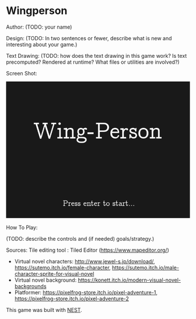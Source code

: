 # Wingperson

Author: (TODO: your name)

Design: (TODO: In two sentences or fewer, describe what is new and interesting about your game.)

Text Drawing: (TODO: how does the text drawing in this game work? Is text precomputed? Rendered at runtime? What files or utilities are involved?)

Screen Shot:

![Screen Shot](screenshot.png)

How To Play:

(TODO: describe the controls and (if needed) goals/strategy.)

Sources:
Tile editing tool : Tiled Editor (https://www.mapeditor.org/)

- Virtual novel characters: http://www.jewel-s.jp/download/, https://sutemo.itch.io/female-character, https://sutemo.itch.io/male-character-sprite-for-visual-novel
- Virtual novel background: https://konett.itch.io/modern-visual-novel-backgrounds
- Platformer: https://pixelfrog-store.itch.io/pixel-adventure-1, https://pixelfrog-store.itch.io/pixel-adventure-2

This game was built with [NEST](NEST.md).
